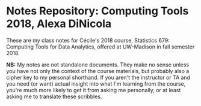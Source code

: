 # Notes Repository: Computing Tools 2018, Alexa DiNicola

These are my class notes for Cécile's 2018 course, Statistics 679: Computing Tools
for Data Analytics, offered at UW-Madison in fall semester 2018.

**NB:** My notes are not standalone documents. They make no sense unless you have 
not only the context of the course materials, but probably also a cipher key to my 
personal shorthand. If you aren't the instructor or TA and you need (or want) actual 
insight into what I'm learning from the course, you're much more likely to get it 
from asking me personally, or at least asking me to translate these scribbles.
